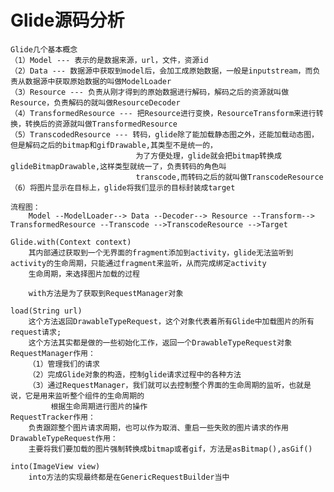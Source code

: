 # Glide源码分析

    Glide几个基本概念
    （1）Model --- 表示的是数据来源，url，文件，资源id
    （2）Data --- 数据源中获取到model后，会加工成原始数据，一般是inputstream，而负责从数据源中获取原始数据的叫做ModelLoader
    （3）Resource --- 负责从刚才得到的原始数据进行解码，解码之后的资源就叫做Resource，负责解码的就叫做ResourceDecoder
    （4）TransformedResource --- 把Resource进行变换，ResourceTransform来进行转换，转换后的资源就叫做TransformedResource
    （5）TranscodedResource --- 转码，glide除了能加载静态图之外，还能加载动态图，但是解码之后的bitmap和gifDrawable,其类型不是统一的，
                                为了方便处理，glide就会把bitmap转换成glideBitmapDrawable,这样类型就统一了，负责转码的角色叫
                                transcode,而转码之后的就叫做TranscodeResource
    （6）将图片显示在目标上，glide将我们显示的目标封装成target
    
    流程图：
        Model --ModelLoader--> Data --Decoder--> Resource --Transform--> TransformedResource --Transcode -->TranscodeResource -->Target

    Glide.with(Context context)
        其内部通过获取到一个无界面的fragment添加到activity，glide无法监听到activity的生命周期，只能通过fragment来监听，从而完成绑定activity
        生命周期，来选择图片加载的过程
        
        with方法是为了获取到RequestManager对象
        
    load(String url)
        这个方法返回DrawableTypeRequest，这个对象代表着所有Glide中加载图片的所有request请求;
        这个方法其实都是做的一些初始化工作，返回一个DrawableTypeRequest对象
    RequestManager作用：
        （1）管理我们的请求
        （2）完成Glide对象的构造，控制glide请求过程中的各种方法
        （3）通过RequestManager，我们就可以去控制整个界面的生命周期的监听，也就是说，它是用来监听整个组件的生命周期的
             根据生命周期进行图片的操作
    RequestTracker作用：
        负责跟踪整个图片请求周期，也可以作为取消、重启一些失败的图片请求的作用
    DrawableTypeRequest作用：
        主要将我们要加载的图片强制转换成bitmap或者gif，方法是asBitmap(),asGif()
    
    into(ImageView view)
        into方法的实现最终都是在GenericRequestBuilder当中